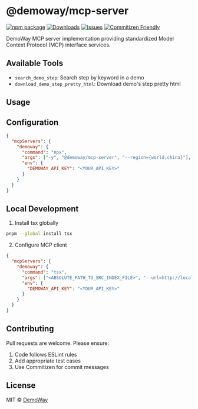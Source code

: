 # @demoway/mcp-server

[![npm package][npm-img]][npm-url] [![Downloads][downloads-img]][downloads-url] [![Issues][issues-img]][issues-url] [![Commitizen Friendly][commitizen-img]][commitizen-url]

DemoWay MCP server implementation providing standardized Model Context Protocol (MCP) interface services.

## Available Tools

- `search_demo_step`: Search step by keyword in a demo
- `download_demo_step_pretty_html`: Download demo's step pretty html

## Usage

## Configuration

```json
{
  "mcpServers": {
    "demoway": {
      "command": "npx",
      "args": ["-y", "@demoway/mcp-server", "--region={world,china}"],
      "env": {
        "DEMOWAY_API_KEY": "<YOUR_API_KEY>"
      }
    }
  }
}
```

## Local Development

1. Install tsx globally

```bash
pnpm --global install tsx
```

2. Configure MCP client

```json
{
  "mcpServers": {
    "demoway": {
      "command": "tsx",
      "args": ["<ABSOLUTE_PATH_TO_SRC_INDEX_FILE>", "--url=http://localhost:3333"],
      "env": {
        "DEMOWAY_API_KEY": "<YOUR_API_KEY>"
      }
    }
  }
}
```

## Contributing

Pull requests are welcome. Please ensure:

1. Code follows ESLint rules
2. Add appropriate test cases
3. Use Commitizen for commit messages

## License

MIT © [DemoWay](https://demoway.com)

[downloads-img]: https://img.shields.io/npm/dt/@demoway/mcp-server
[downloads-url]: https://www.npmtrends.com/@demoway/mcp-server
[npm-img]: https://img.shields.io/npm/v/@demoway/mcp-server
[npm-url]: https://www.npmjs.com/package/@demoway/mcp-server
[issues-img]: https://img.shields.io/github/issues/DemoWayOfficial/mcp-server
[issues-url]: https://github.com/DemoWayOfficial/mcp-server/issues
[commitizen-img]: https://img.shields.io/badge/commitizen-friendly-brightgreen.svg
[commitizen-url]: http://commitizen.github.io/cz-cli/
